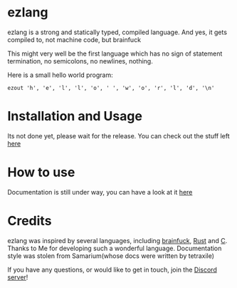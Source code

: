 # ezlang
ezlang is a strong and statically typed, compiled language. And yes, it gets compiled to, not machine code, but brainfuck

This might very well be the first language which has no sign of statement termination, no semicolons, no newlines, nothing.

Here is a small hello world program:
```
ezout 'h', 'e', 'l', 'l', 'o', ' ', 'w', 'o', 'r', 'l', 'd', '\n'
```

# Installation and Usage
Its not done yet, please wait for the release. You can check out the stuff left [here](todo.md)

# How to use
Documentation is still under way, you can have a look at it [here](docs/tableofcontents.md)

# Credits
ezlang was inspired by several languages, including [brainfuck](https://esolangs.org/wiki/Brainfuck), [Rust](https://www.rust-lang.org/) and [C](https://en.wikipedia.org/wiki/The_C_Programming_Language).
Thanks to Me for developing such a wonderful language. Documentation style was stolen from Samarium(whose docs were written by tetraxile) 

If you have any questions, or would like to get in touch, join the [Discord server](https://discord.gg/q56jhCqc)!
